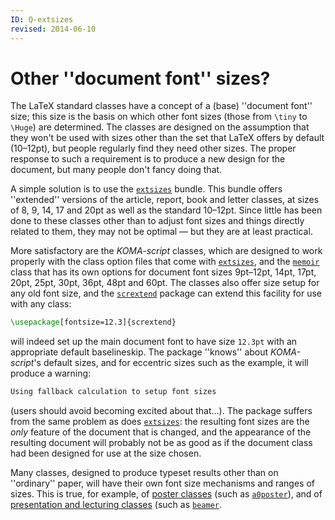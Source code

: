 ```yaml
---
ID: Q-extsizes
revised: 2014-06-10
---
```

# Other ''document font'' sizes?

The LaTeX standard classes have a concept of a (base) ''document
font'' size; this size is the basis on which other font sizes (those
from `\tiny` to `\Huge`) are determined.  The classes are designed
on the assumption that they won't be used with sizes other than the
set that LaTeX offers by default (10&ndash;12pt), but people regularly
find they need other sizes.  The proper response to such a requirement
is to produce a new design for the document, but many people don't
fancy doing that.

A simple solution is to use the [`extsizes`](https://ctan.org/pkg/extsizes) bundle.  This
bundle offers ''extended'' versions of the article, report, book and
letter classes, at sizes of 8, 9, 14, 17 and 20pt as well as the
standard 10&ndash;12pt.  Since little has been done to these classes other
than to adjust font sizes and things directly related to them, they
may not be optimal&nbsp;&mdash; but they are at least practical.

More satisfactory are the _KOMA-script_ classes, which are
designed to work properly with the class option files that come with
[`extsizes`](https://ctan.org/pkg/extsizes), and the [`memoir`](https://ctan.org/pkg/memoir) class that has its own
options for document font sizes 9pt&ndash;12pt, 14pt, 17pt, 20pt, 25pt,
30pt, 36pt, 48pt and 60pt.  The classes also offer size setup for any
old font size, and the [`scrextend`](https://ctan.org/pkg/scrextend) package can extend this
facility for use with any class:
```latex
\usepackage[fontsize=12.3]{scrextend}
```
will indeed set up the main document font to have size `12.3pt`
with an appropriate default baselineskip.  The package ''knows'' about
_KOMA-script_'s default sizes, and for eccentric sizes
such as the example, it will produce a warning:
```latex
Using fallback calculation to setup font sizes
```
(users should avoid becoming excited about that&hellip;).  The package
suffers from the same problem as does [`extsizes`](https://ctan.org/pkg/extsizes): the
resulting font sizes are the _only_ feature of the document that
is changed, and the appearance of the resulting document will probably
not be as good as if the document class had been designed for use at
the size chosen.

Many classes, designed to produce typeset results other than on
''ordinary'' paper, will have their own font size mechanisms and
ranges of sizes.  This is true, for example, of 
[poster classes](./FAQ-poster.html) (such as [`a0poster`](https://ctan.org/pkg/a0poster)), and of
[presentation and lecturing classes](./FAQ-slidecls.html) (such as
[`beamer`](https://ctan.org/pkg/beamer).

